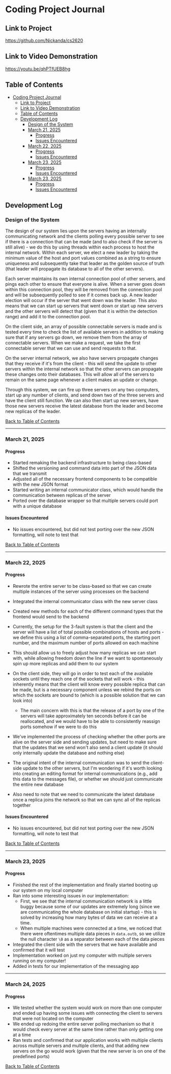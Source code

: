 # Coding Project Journal

## Link to Project

https://github.com/Nickanda/cs2620

## Link to Video Demonstration

https://youtu.be/qhPTfUEB8hg

## Table of Contents

- [Coding Project Journal](#coding-project-journal)
  - [Link to Project](#link-to-project)
  - [Link to Video Demonstration](#link-to-video-demonstration)
  - [Table of Contents](#table-of-contents)
  - [Development Log](#development-log)
    - [Design of the System](#design-of-the-system)
    - [March 21, 2025](#march-21-2025)
      - [Progress](#progress)
      - [Issues Encountered](#issues-encountered)
    - [March 22, 2025](#march-22-2025)
      - [Progress](#progress-1)
      - [Issues Encountered](#issues-encountered-1)
    - [March 23, 2025](#march-23-2025)
      - [Progress](#progress-2)
      - [Issues Encountered](#issues-encountered-2)
    - [March 23, 2025](#march-23-2025-1)
      - [Progress](#progress-3)
      - [Issues Encountered](#issues-encountered-3)

## Development Log

### Design of the System

The design of our system lies upon the servers having an internally communicating network and the clients polling every possible server to see if there is a connection that can be made (and to also check if the server is still alive) - we do this by using threads within each process to host the internal network. Within each server, we elect a new leader by taking the minimum value of the host and port values combined as a string to ensure uniqueness and subsequently take that leader as the golden source of truth (that leader will propagate its database to all of the other servers).

Each server maintains its own internal connection pool of other servers, and pings each other to ensure that everyone is alive. When a server goes down within this connection pool, they will be removed from the connection pool and will be subsequently polled to see if it comes back up. A new leader election will occur if the server that went down was the leader. This also means that we can start up servers that went down or start up new servers and the other servers will detect that (given that it is within the detection range) and add it to the connection pool.

On the client side, an array of possible connectable servers is made and is tested every time to check the list of available servers in addition to making sure that if any servers go down, we remove them from the array of connectable servers. When we make a request, we take the first connectable server that we can use and send requests to that.

On the server internal network, we also have servers propagate changes that they receive if it's from the client - this will send the update to other servers within the internal network so that the other servers can propagate these changes onto their databases. This will allow all of the servers to remain on the same page whenever a client makes an update or change.

Through this system, we can fire up three servers on any two computers, start up any number of clients, and send down two of the three servers and have the client still function. We can also then start up new servers, have those new servers receive the latest database from the leader and become new replicas of the leader.

[Back to Table of Contents](#table-of-contents)

---

### March 21, 2025

#### Progress

- Started remaking the backend infrastructure to being class-based
- Shifted the versioning and command data into part of the JSON data that we transmit
- Adjusted all of the necessary frontend components to be compatible with the new JSON format
- Started writing an internal communicator class, which would handle the communication between replicas of the server
- Ported over the database wrapper so that multiple servers could port with a unique database

#### Issues Encountered

- No issues encountered, but did not test porting over the new JSON formatting, will note to test that

[Back to Table of Contents](#table-of-contents)

---

### March 22, 2025

#### Progress

- Rewrote the entire server to be class-based so that we can create multiple instances of the server using processes on the backend
- Integrated the internal communicator class with the new server class
- Created new methods for each of the different command types that the frontend would send to the backend

- Currently, the setup for the 3-fault system is that the client and the server will have a list of total possible combinations of hosts and ports - we define this using a list of comma-separated ports, the starting port number, and the maximum number of ports allowed on each machine
- This should allow us to freely adjust how many replicas we can start with, while allowing freedom down the line if we want to spontaneously spin up more replicas and add them to our system
- On the client side, they will go in order to test each of the available sockets until they reach one of the sockets that will work - this inherently means that the client will know every possible replica that can be made, but is a necessary component unless we rebind the ports on which the sockets are bound to (which is a possible solution that we can look into)
  - The main concern with this is that the release of a port by one of the servers will take approximately ten seconds before it can be reallocated, and we would have to be able to consistently reassign ports somehow if we were to do this
- We've implemented the process of checking whether the other ports are alive on the server side and sending updates, but need to make sure that the updates that we send won't also send a client update (it should only internally update the database and nothing else)
- The original intent of the internal communication was to send the client-side update to the other servers, but I'm wondering if it's worth looking into creating an editing format for internal communications (e.g., add this data to the messages file), or whether we should just communicate the entire new database
- Also need to note that we need to communicate the latest database once a replica joins the network so that we can sync all of the replicas together

#### Issues Encountered

- No issues encountered, but did not test porting over the new JSON formatting, will note to test that

[Back to Table of Contents](#table-of-contents)

---

### March 23, 2025

#### Progress

- Finished the rest of the implementation and finally started booting up our system on my local computer
- Ran into some interesting issues in our implementation:
  - First, we see that the internal communication network is a little buggy because some of our updates are extremely long (since we are communicating the whole database on initial startup) - this is solved by increasing how many bytes of data we can receive at a time.
  - When multiple machines were connected at a time, we noticed that there were oftentimes multiple data pieces in `data.outb`, so we utilize the null character `\0` as a separator between each of the data pieces
- Integrated the client side with the servers that we have available and confirmed that it will test
- Implementation worked on just my computer with multiple servers running on my computer!
- Added in tests for our implementation of the messaging app

---

### March 24, 2025

#### Progress

- We tested whether the system would work on more than one computer and ended up having some issues with connecting the client to servers that were not located on the computer
- We ended up redoing the entire server polling mechanism so that it would check every server at the same time rather than only getting one at a time
- Ran tests and confirmed that our application works with multiple clients across multiple servers and multiple clients, and that adding new servers on the go would work (given that the new server is on one of the predefined ports)

[Back to Table of Contents](#table-of-contents)
